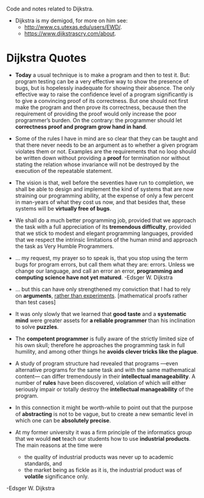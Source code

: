 Code and notes related to Dijkstra.

* Dijkstra is my demigod, for more on him see:
  * http://www.cs.utexas.edu/users/EWD/.
  * https://www.dijkstrascry.com/about.


# Dijkstra Quotes

* **Today** a usual technique is to make a program and then to test it. But: program testing can be a very effective way to show the presence of bugs, but is hopelessly inadequate for showing their absence. The only effective way to raise the confidence level of a program significantly is to give a convincing proof of its correctness. But one should not first make the program and then prove its correctness, because then the requirement of providing the proof would only increase the poor programmer’s burden. On the contrary: the programmer should let **correctness proof and program grow hand in hand**. 

* Some of the rules I have in mind are so clear that they can be taught and that there never needs to be an argument as to whether a given program violates them or not. Examples are the requirements that no loop should be written down without providing a **proof** for termination nor without stating the relation whose invariance will not be destroyed by the execution of the repeatable statement.

* The vision is that, well before the seventies have run to completion, we shall be able to design and implement the kind of systems that are now straining our programming ability, at the expense of only a few percent in man-years of what they cost us now, and that besides that, these systems will be **virtually free of bugs**. 

* We shall do a much better programming job, provided that we approach the task with a full appreciation of its **tremendous difficulty**, provided that we stick to modest and elegant programming languages, provided that we respect the intrinsic limitations of the human mind and approach the task as Very Humble Programmers.

* ... my request, my prayer so to speak is, that you stop using the term bugs for program errors, but call them what they are: errors. Unless we change our language, and call an error an error, **programming and computing science have not yet matured**. -Edsger W. Dijkstra

* ... but this can have only strengthened my conviction that I had to rely on **arguments**, [rather than experiments](https://youtu.be/VCtxk_k8KEU?t=593). [mathematical proofs rather than test cases]

* It was only slowly that we learned that **good taste** and a **systematic mind** were greater assets for **a reliable programmer** than his inclination to solve **puzzles**.

* The **competent programmer** is fully aware of the strictly limited size of his own skull; therefore he approaches the programming task in full humility, and among other things he **avoids clever tricks like the plague**.

* A study of program structure had revealed that programs —even alternative programs for the same task and with the same mathematical content— can differ tremendously in their **intellectual manageability**. A number of **rules** have been discovered, violation of which will either seriously impair or totally destroy the **intellectual manageability** of the program.

* In this connection it might be worth-while to point out that the purpose of **abstracting** is not to be vague, but to create a new semantic level in which one can be **absolutely precise**.

* At my former university it was a firm principle of the informatics group that we would **not** teach our students how to use **industrial products**. The main reasons at the time were
  * the quality of industrial products was never up to academic standards, and
  * the market being as fickle as it is, the industrial product was of **volatile** significance only.


-Edsger W. Dijkstra


